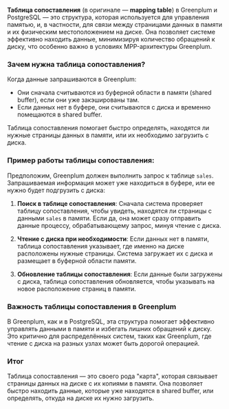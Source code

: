 **Таблица сопоставления** (в оригинале — **mapping table**) в Greenplum и PostgreSQL — это структура, которая используется для управления памятью, и, в частности, для связи между страницами данных в памяти и их физическим местоположением на диске. Она позволяет системе эффективно находить данные, минимизируя количество обращений к диску, что особенно важно в условиях MPP-архитектуры Greenplum.

### Зачем нужна таблица сопоставления?

Когда данные запрашиваются в Greenplum:

- Они сначала считываются из буферной области в памяти (shared buffer), если они уже закэшированы там.
- Если данных нет в буфере, они считываются с диска и временно помещаются в shared buffer.

Таблица сопоставления помогает быстро определять, находятся ли нужные страницы данных в памяти, или их необходимо загрузить с диска.

### Пример работы таблицы сопоставления:

Предположим, Greenplum должен выполнить запрос к таблице `sales`. Запрашиваемая информация может уже находиться в буфере, или ее нужно будет подгрузить с диска:

1. **Поиск в таблице сопоставления**: Сначала система проверяет таблицу сопоставления, чтобы увидеть, находятся ли страницы с данными `sales` в памяти. Если да, она может сразу отправить данные процессу, обрабатывающему запрос, минуя чтение с диска.
    
2. **Чтение с диска при необходимости**: Если данных нет в памяти, таблица сопоставления указывает, где именно на диске расположены нужные страницы. Система загружает их с диска и размещает в буферной области памяти.
    
3. **Обновление таблицы сопоставления**: Если данные были загружены с диска, таблица сопоставления обновляется, чтобы указывать на новое расположение страниц в памяти.
    

### Важность таблицы сопоставления в Greenplum

В Greenplum, как и в PostgreSQL, эта структура помогает эффективно управлять данными в памяти и избегать лишних обращений к диску. Это критично для распределённых систем, таких как Greenplum, где чтение с диска на разных узлах может быть дорогой операцией.

### Итог

Таблица сопоставления — это своего рода "карта", которая связывает страницы данных на диске с их копиями в памяти. Она позволяет быстро находить данные, которые уже находятся в shared buffer, или определять, откуда на диске их нужно загрузить.